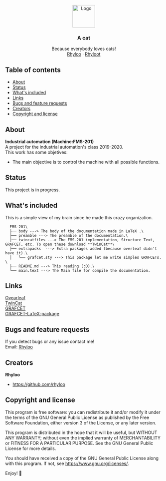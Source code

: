 <p align="center">
      <a href="https://github.com/">
        <img src="readme/github.png" alt="Logo" width=72 height=72>
      </a>
      <h3 align="center">A cat</h3>
      <p align="center">
        Because everybody loves cats!
        <br>
        <a href="https://github.com/rhyloo/FMS-201">Rhyloo</a>
        ·
        <a href="https://twitter.com/rhyloot">Rhyloot</a>
        </br>
      </p>
    </p>

   ## Table of contents

   - [About](#about)
   - [Status](#status)
   - [What's included](#whats-included)
   - [Links](#links)
   - [Bugs and feature requests](#bugs-and-feature-requests)              
   - [Creators](#creators)
   - [Copyright and license](#copyright-and-license)


   ## About
   **Industrial automation (Machine:FMS-201)**\
   A project for the industrial automation's class 2019-2020.\
   This work has some objetives:
   - The main objective is to control the machine with all possible functions.

   ## Status
   This project is in progress.
   
   ## What's included
   This is a simple view of my brain since he made this crazy organization.
   
 ````
   FMS-201\
   ├── body ---> The body of the documentation made in LaTeX .\
   ├── preamble ---> The preamble of the documentation.\
   ├── twincatfiles ---> The FMS-201 implementation, Structure Text, GRAFCET, etc. To open these download **TwinCat**\
   ├── extrapacks  ---> Extra packages added (because overleaf didn't have it).\
   │   └── grafcet.sty ---> This package let me write simples GRAFCETs. \
   ├── README.md ---> This reading (:D).\
   └── main.text ---> The Main file for compile the documentation. 
 ````  
   ## Links
   [Ovearleaf](https://es.overleaf.com/)\
   [TwinCat](https://www.beckhoff.com/english.asp?twincat/tcatdow.htm)\
   [GRAFCET](https://es.wikipedia.org/wiki/GRAFCET)\
   [GRAFCET-LaTeX-package](https://ctan.org/pkg/grafcet)
   ## Bugs and feature requests

   If you detect bugs or any issue contact me!\
   Email: [Rhyloo](rhyloot@gmail.com)


   ## Creators

   **Rhyloo**

   - <https://github.com/rhyloo>

   ## Copyright and license

   This program is free software: you can redistribute it and/or modify
   it under the terms of the GNU General Public License as published by
   the Free Software Foundation, either version 3 of the License, or
   any later version.

   This program is distributed in the hope that it will be useful,
   but WITHOUT ANY WARRANTY; without even the implied warranty of
   MERCHANTABILITY or FITNESS FOR A PARTICULAR PURPOSE.  See the
   GNU General Public License for more details.

   You should have received a copy of the GNU General Public License
   along with this program.  If not, see <https://www.gnu.org/licenses/>.

   Enjoy! :metal:
